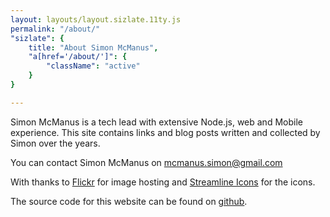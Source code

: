 ```yaml
---
layout: layouts/layout.sizlate.11ty.js
permalink: "/about/"
"sizlate": {
    title: "About Simon McManus",
    "a[href='/about/']": {
        "className": "active"
    }
}

---
```

<section class="contained">

    
Simon McManus is a tech lead with extensive Node.js, web and Mobile experience. This site contains links and blog posts written and collected by Simon over the years.



    
You can contact Simon McManus on <a href="mailto:mcmanus.simon@gmail.com">mcmanus.simon@gmail.com</a>


With thanks to <a href="http://flickr.com/">Flickr</a> for image hosting and <a href="https://streamlineicons.com/ux/">Streamline Icons</a> for the icons.


The source code for this website can be found on <a href="https://github.com/simonmcmanus/links">github</a>.
    
</section>
